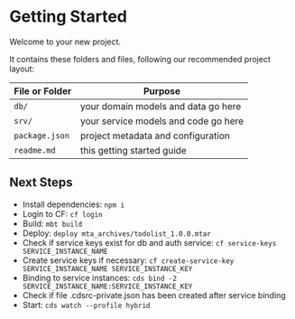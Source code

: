 # Getting Started

Welcome to your new project.

It contains these folders and files, following our recommended project layout:

File or Folder | Purpose
---------|----------
`db/` | your domain models and data go here
`srv/` | your service models and code go here
`package.json` | project metadata and configuration
`readme.md` | this getting started guide


## Next Steps

- Install dependencies: `npm i`
- Login to CF: `cf login`
- Build: `mbt build`
- Deploy: `deploy mta_archives/todolist_1.0.0.mtar`
- Check if service keys exist for db and auth service: `cf service-keys SERVICE_INSTANCE_NAME`
- Create service keys if necessary: `cf create-service-key SERVICE_INSTANCE_NAME SERVICE_INSTANCE_KEY`
- Binding to service instances: `cds bind -2 SERVICE_INSTANCE_NAME:SERVICE_INSTANCE_KEY`
- Check if file .cdsrc-private.json has been created after service binding
- Start: `cds watch --profile hybrid` 